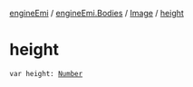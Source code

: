 [engineEmi](../../index.md) / [engineEmi.Bodies](../index.md) / [Image](index.md) / [height](./height.md)

# height

`var height: `[`Number`](https://kotlinlang.org/api/latest/jvm/stdlib/kotlin/-number/index.html)